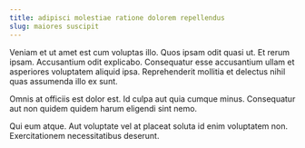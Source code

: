 ```yaml
---
title: adipisci molestiae ratione dolorem repellendus
slug: maiores suscipit
---
```


Veniam et ut amet est cum voluptas illo. Quos ipsam odit quasi ut. Et rerum ipsam. Accusantium odit explicabo. Consequatur esse accusantium ullam et asperiores voluptatem aliquid ipsa. Reprehenderit mollitia et delectus nihil quas assumenda illo ex sunt.

Omnis at officiis est dolor est. Id culpa aut quia cumque minus. Consequatur aut non quidem quidem harum eligendi sint nemo.

Qui eum atque. Aut voluptate vel at placeat soluta id enim voluptatem non. Exercitationem necessitatibus deserunt.
